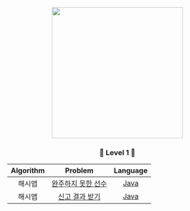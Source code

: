 <div align="center">
<img src="https://programmers.co.kr/assets/img-meta-programmers-e00862a7c9acd8ef5164f8c85b3ab0127d083ab59b3a98d7219690bd3570bf35.png" height="300">


### <center>🥉 Level 1 🥉</center>

| Algorithm |  Problem  |  Language  |
|:---------:|:---------:|:----------:|
| 해시맵 | [완주하지 못한 선수](https://programmers.co.kr/learn/courses/30/lessons/42576) | [Java](./src/[PRGMS]42576_완주하지못한선수.java) |
| 해시맵 | [신고 결과 받기](https://programmers.co.kr/learn/courses/30/lessons/92334) | [Java](./src/신고_결과_받기.md) |

</div>